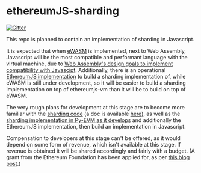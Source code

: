 # ethereumJS-sharding

[![Gitter](https://badges.gitter.im/EthereumJS-sharding/Lobby.svg)](https://gitter.im/EthereumJS-sharding/Lobby?utm_source=badge&utm_medium=badge&utm_campaign=pr-badge&utm_content=badge)

This repo is planned to contain an implementation of sharding in Javascript.

It is expected that when [eWASM](https://github.com/ewasm/design) is implemented, next to Web Assembly, Javascript will be the most compatible and performant language with the virtual machine, due to [Web Assembly's design goals to implement compatibility with Javascipt](https://github.com/WebAssembly/design/blob/master/HighLevelGoals.md). Additionally, there is an operational [EthereumJS implementation](https://github.com/ethereumjs/ethereumjs-vm) to build a sharding implementation of, while eWASM is still under development, so it will be easier to build a sharding implementation on top of ethereumjs-vm than it will be to build on top of eWASM.

The very rough plans for development at this stage are to become more familiar with the [sharding code](https://github.com/ethereum/sharding) (a doc is available [here](https://github.com/ethereum/sharding/blob/develop/docs/doc.md)), as well as the [sharding implementation in Py-EVM as it develops](https://github.com/ethereum/py-evm/tree/sharding) and additionally the EthereumJS implementation, then build an implementation in Javascript.

Compensation to developers at this stage can't be offered, as it would depend on some form of revenue, which isn't available at this stage. If revenue is obtained it will be shared accordingly and fairly with a budget. (A grant from the Ethereum Foundation has been applied for, as per [this blog post](https://blog.ethereum.org/2018/01/02/ethereum-scalability-research-development-subsidy-programs/).)
